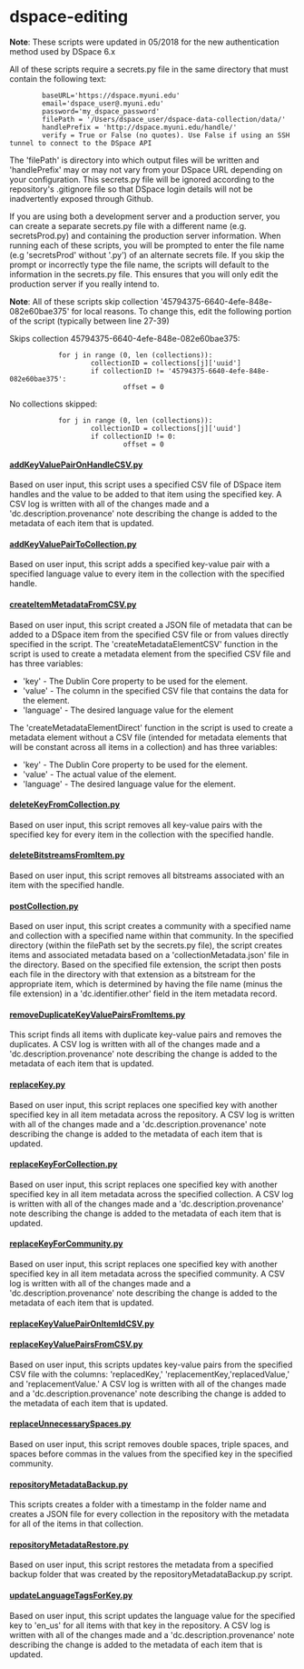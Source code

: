 # dspace-editing

**Note**: These scripts were updated in 05/2018 for the new authentication method used by DSpace 6.x

All of these scripts require a secrets.py file in the same directory that must contain the following text:
```
        baseURL='https://dspace.myuni.edu'
        email='dspace_user@.myuni.edu'
        password='my_dspace_password'    
        filePath = '/Users/dspace_user/dspace-data-collection/data/'
        handlePrefix = 'http://dspace.myuni.edu/handle/'
        verify = True or False (no quotes). Use False if using an SSH tunnel to connect to the DSpace API
```
The 'filePath' is directory into which output files will be written and 'handlePrefix' may or may not vary from your DSpace URL depending on your configuration. This secrets.py file will be ignored according to the repository's .gitignore file so that DSpace login details will not be inadvertently exposed through Github.

If you are using both a development server and a production server, you can create a separate secrets.py file with a different name (e.g. secretsProd.py) and containing the production server information. When running each of these scripts, you will be prompted to enter the file name (e.g 'secretsProd' without '.py') of an alternate secrets file. If you skip the prompt or incorrectly type the file name, the scripts will default to the information in the secrets.py file. This ensures that you will only edit the production server if you really intend to.

**Note**: All of these scripts skip collection '45794375-6640-4efe-848e-082e60bae375' for local reasons. To change this, edit the following portion of the script (typically between line 27-39)


Skips collection 45794375-6640-4efe-848e-082e60bae375:

                for j in range (0, len (collections)):
                        collectionID = collections[j]['uuid']
                        if collectionID != '45794375-6640-4efe-848e-082e60bae375':
                                offset = 0


No collections skipped:

                for j in range (0, len (collections)):
                        collectionID = collections[j]['uuid']
                        if collectionID != 0:
                                offset = 0

#### [addKeyValuePairOnHandleCSV.py](addKeyValuePairOnHandleCSV.py)
Based on user input, this script uses a specified CSV file of DSpace item handles and the value to be added to that item using the specified key. A CSV log is written with all of the changes made and a 'dc.description.provenance' note describing the change is added to the metadata of each item that is updated.

#### [addKeyValuePairToCollection.py](addKeyValuePairToCollection.py)
Based on user input, this script adds a specified key-value pair with a specified language value to every item in the collection with the specified handle.

#### [createItemMetadataFromCSV.py](createItemMetadataFromCSV.py)
Based on user input, this script created a JSON file of metadata that can be added to a DSpace item from the specified CSV file or from values directly specified in the script. The 'createMetadataElementCSV' function in the script is used to create a metadata element from the specified CSV file and has three variables:

- 'key' - The Dublin Core property to be used for the element.
- 'value' - The column in the specified CSV file that contains the data for the element.
- 'language' - The desired language value for the element

The 'createMetadataElementDirect' function in the script is used to create a metadata element without a CSV file (intended for metadata elements that will be constant across all items in a collection) and has three variables:

- 'key' - The Dublin Core property to be used for the element.
- 'value' - The actual value of the element.
- 'language' - The desired language value for the element.

#### [deleteKeyFromCollection.py](deleteKeyFromCollection.py)
Based on user input, this script removes all key-value pairs with the specified key for every item in the collection with the specified handle.

#### [deleteBitstreamsFromItem.py](deleteBitstreamsFromItem.py)
Based on user input, this script removes all bitstreams associated with an item with the specified handle.

#### [postCollection.py](postCollection.py)
Based on user input, this script creates a community with a specified name and collection with a specified name within that community.  In the specified directory (within the filePath set by the secrets.py file), the script creates items and associated metadata based on a 'collectionMetadata.json' file in the directory. Based on the specified file extension, the script then posts each file in the directory  with that extension as a bitstream for the appropriate item, which is determined by having the file name (minus the file extension) in a 'dc.identifier.other' field in the item metadata record.

#### [removeDuplicateKeyValuePairsFromItems.py](removeDuplicateKeyValuePairsFromItems.py)
This script finds all items with duplicate key-value pairs and removes the duplicates. A CSV log is written with all of the changes made and a 'dc.description.provenance' note describing the change is added to the metadata of each item that is updated.

#### [replaceKey.py](replaceKey.py)
Based on user input, this script replaces one specified key with another specified key in all item metadata across the repository. A CSV log is written with all of the changes made and a 'dc.description.provenance' note describing the change is added to the metadata of each item that is updated.

#### [replaceKeyForCollection.py](replaceKeyForCollection.py)
Based on user input, this script replaces one specified key with another specified key in all item metadata across the specified collection. A CSV log is written with all of the changes made and a 'dc.description.provenance' note describing the change is added to the metadata of each item that is updated.

#### [replaceKeyForCommunity.py](replaceKeyForCommunity.py)
Based on user input, this script replaces one specified key with another specified key in all item metadata across the specified community. A CSV log is written with all of the changes made and a 'dc.description.provenance' note describing the change is added to the metadata of each item that is updated.

#### [replaceKeyValuePairOnItemIdCSV.py](replaceKeyValuePairOnItemIdCSV.py)

#### [replaceKeyValuePairsFromCSV.py](replaceKeyValuePairsFromCSV.py)
Based on user input, this scripts updates key-value pairs from the specified CSV file with the columns: 'replacedKey,' 'replacementKey,'replacedValue,' and 'replacementValue.' A CSV log is written with all of the changes made and a 'dc.description.provenance' note describing the change is added to the metadata of each item that is updated.

#### [replaceUnnecessarySpaces.py](replaceUnnecessarySpaces.py)
Based on user input, this script removes double spaces, triple spaces, and spaces before commas in the values from the specified key in the specified community.

#### [repositoryMetadataBackup.py](repositoryMetadataBackup.py)
This scripts creates a folder with a timestamp in the folder name and creates a JSON file for every collection in the repository with the metadata for all of the items in that collection.

#### [repositoryMetadataRestore.py](repositoryMetadataRestore.py)
Based on user input, this script restores the metadata from a specified backup folder that was created by the repositoryMetadataBackup.py script.

#### [updateLanguageTagsForKey.py](updateLanguageTagsForKey.py)
Based on user input, this script updates the language value for the specified key to 'en_us' for all items with that key in the repository. A CSV log is written with all of the changes made and a 'dc.description.provenance' note describing the change is added to the metadata of each item that is updated.

